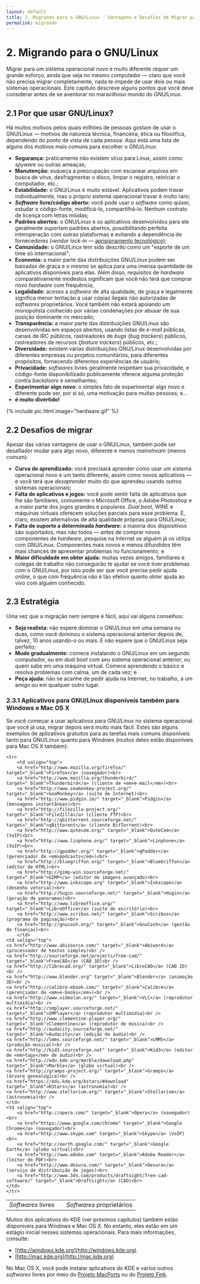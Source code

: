 ```yaml
---
layout: default
title: 2. Migrando para o GNU/Linux - Vantagens e Desafios de Migrar para o GNU/Linux
permalink: migrando
---
```


# 2. Migrando para o GNU/Linux

Migrar para um sistema operacional novo e muito diferente requer um grande esforço, ainda que seja no mesmo computador — claro que você não precisa migrar completamente, nada te impede de usar dois ou mais sistemas operacionais. Este capítulo descreve alguns pontos que você deve considerar antes de se aventurar no maravilhoso mundo do GNU/Linux.

## 2.1 Por que usar GNU/Linux?

Há muitos motivos pelos quais milhões de pessoas gostam de usar o GNU/Linux — motivos de natureza técnica, financeira, ética ou filosófica, dependendo do ponto de vista de cada pessoa. Aqui está uma lista de alguns dos motivos mais comuns para escolher o GNU/Linux:

- **Segurança:** praticamente não existem vírus para Linux, assim como *spyware* ou outras ameaças;
- **Manutenção:** esqueça a preocupação com escanear arquivos em busca de vírus, desfragmentar o disco, limpar o registro, reiniciar o computador, etc.;
- **Estabilidade:** o GNU/Linux é muito estável. Aplicativos podem travar individualmente, mas o próprio sistema operacional travar é muito raro;
- **_Software_ livre/código aberto:** você pode usar o *software* como quiser, estudar o código-fonte, modificá-lo, compartilhá-lo. Nenhum contrato de licença com letras miúdas;
- **Padrões abertos:** o GNU/Linux e os aplicativos desenvolvidos para ele geralmente suportam padrões abertos, possibilitando perfeita interoperação com outras plataformas e evitando a dependência de fornecedores (*vendor lock-in* — [aprisionamento tecnológico](https://pt.wikipedia.org/wiki/Aprisionamento_tecnol%C3%B3gico));
- **Comunidade:** o GNU/Linux tem sido descrito como um "esporte de um time só internacional";
- **Economia:** a maior parte das distribuições GNU/Linux podem ser baixadas de graça e o mesmo se aplica para uma imensa quantidade de aplicativos disponíveis para elas. Além disso, requisitos de *hardware* comparativamente modestos significam que você não terá que comprar novo *hardware* com frequência;
- **Legalidade:** acesso a *software* de alta qualidade, de graça e legalmente significa menor tentação a usar cópias ilegais não autorizadas de *softwares* proprietários. Você também não estará apoiando um monopolista conhecido por várias condenações por abusar de sua posição dominante no mercado;
- **Transparência:** a maior parte das distribuições GNU/Linux são desenvolvidas em espaços abertos, usando listas de *e-mail* públicas, canais de IRC públicos, rastreadores de *bugs* (*bug trackers*) públicos, rastreadores de recursos (*feature trackers*) públicos, etc.;
- **Diversidade:** existem várias distribuições GNU/Linux desenvolvidas por diferentes empresas ou projetos comunitários, para diferentes propósitos, fornecendo diferentes experiências de usuário;
- **Privacidade:** *softwares* livres geralmente respeitam sua privacidade, e código-fonte disponibilizado publicamente oferece alguma proteção contra *backdoors* e semelhantes;
- **Experimentar algo novo**: o simples fato de experimentar algo novo e diferente pode ser, por si só, uma motivação para muitas pessoas; e...
- **é muito divertido!**

{% include pic.html image="hardware.gif" %}

## 2.2 Desafios de migrar

Apesar das várias vantagens de usar o GNU/Linux, também pode ser desafiador mudar para algo novo, diferente e menos *mainstream* (menos comum):

- **Curva de aprendizado:** você precisará aprender como usar um sistema operacional novo e um tanto diferente, assim como novos aplicativos — e você terá que *desaprender* muito do que aprendeu usando outros sistemas operacionais;
- **Falta de aplicativos e jogos:** você pode sentir falta de aplicativos que lhe são familiares, comumente o Microsoft Office, o Adobe Photoshop e a maior parte dos jogos grandes e populares. *Dual boot*, WINE e máquinas virtuais oferecem soluções parciais para esse problema. E, claro, existem alternativas de alta qualidade próprias para GNU/Linux;
- **Falta de suporte a determinado _hardware_:** a maioria dos dispositivos são suportados, mas não todos — antes de comprar novos componentes de _hardware_, pesquise na Internet se alguém já os utiliza com GNU/Linux. Componentes mais novos e menos difundidos têm mais chances de apresentar problemas no funcionamento; e
- **Maior dificuldade em obter ajuda:** muitas vezes amigos, familiares e colegas de trabalho não conseguirão te ajudar se você tiver problemas com o GNU/Linux, por isso pode ser que você precise pedir ajuda *online*, o que com frequência não é tão efetivo quanto obter ajuda ao vivo com alguém conhecido.

## 2.3 Estratégia

Uma vez que a migração nem sempre é fácil, aqui vai alguns conselhos:

- **Seja realista:** não espere dominar o GNU/Linux em uma semana ou duas, como você dominou o sistema operacional anterior depois de, talvez, 10 anos usando-o ou mais. E não espere que o GNU/Linux seja perfeito;
- **Mude gradualmente:** comece instalando o GNU/Linux em um segundo computador, ou em *dual boot* com seu sistema operacional anterior, ou quem sabe em uma máquina virtual. Comece aprendendo o básico e resolva problemas com calma, um de cada vez; e
- **Peça ajuda:** não se acanhe de pedir ajuda na Internet, no trabalho, a um amigo ou em qualquer outro lugar.

### 2.3.1 Aplicativos para GNU/Linux disponíveis também para Windows e Mac OS X

Se você começar a usar aplicativos para GNU/Linux no sistema operacional que você já usa, migrar depois será muito mais fácil. Estes são alguns exemplos de aplicativos gratuitos para as tarefas mais comuns disponíveis tanto para GNU/Linux quanto para Windows (muitos deles estão disponíveis para Mac OS X também):

<table width="98%">
	<tbody><tr>
		<td class="small-bold"><em>Softwares</em> livres</td>
		<td class="small-bold"></td>
		<td class="small-bold"><em>Softwares</em> proprietários</td>
	</tr>

	<tr>
		<td valign="top">
		<a href="http://www.mozilla.org/firefox/" target="_blank">Firefox</a> (navegador)<br>
		<a href="http://www.mozilla.org/thunderbird/" target="_blank">Thunderbird</a> (cliente de <em>e-mail</em>)<br>
		<a href="http://www.seamonkey-project.org/" target="_blank">SeaMonkey</a> (suíte de Internet)<br>
		<a href="http://www.pidgin.im/" target="_blank">Pidgin</a> (mensagens instantâneas)<br>
		<a href="http://filezilla-project.org/" target="_blank">FileZilla</a> (cliente FTP)<br>
		<a href="http://qbittorrent.sourceforge.net/" target="_blank">qBittorent</a> (cliente BitTorrent)<br>
		<a href="http://www.qutecom.org/" target="_blank">QuteCom</a> (VoIP)<br>
		<a href="http://www.linphone.org/" target="_blank">Linphone</a> (VoIP)<br>
		<a href="http://gpodder.org/" target="_blank">gPodder</a> (gerenciador de <em>podcasts</em>)<br>
		<a href="http://bluegriffon.org/" target="_blank">BlueGriffon</a> (editor de HTML)<br>
		<a href="http://gimp-win.sourceforge.net/" target="_blank">GIMP</a> (editor de imagens avançado)<br>
		<a href="http://www.inkscape.org" target="_blank">Inkscape</a> (desenho vetorial)<br>
		<a href="http://hugin.sourceforge.net/" target="_blank">Hugin</a> (geração de panoramas)<br>
		<a href="http://www.libreoffice.org/" target="_blank">LibreOffice</a> (suíte de escritório)<br>
		<a href="http://www.scribus.net/" target="_blank">Scribus</a> (programa de paginação)<br>
		<a href="http://gnucash.org/" target="_blank">GnuCash</a> (gestão de finanças)<br>
		</td>
	<td valign="top">
    <a href="http://www.abisource.com/" target="_blank">Abiword</a> (processador de textos simples)<br />
    <a href="http://sourceforge.net/projects/free-cad/" target="_blank">FreeCAD</a> (CAD 3D)<br />
    <a href="http://librecad.org/" target="_blank">LibreCAD</a> (CAD 2D)<br />
    <a href="http://www.blender.org" target="_blank">Blender</a> (animação 3D)<br />
    <a href="http://calibre-ebook.com/" target="_blank">Calibre</a> (gerenciador de <em>e-books</em>)<br />
    <a href="http://www.videolan.org/" target="_blank">VLC</a> (reprodutor multimídia)<br />
    <a href="http://smplayer.sourceforge.net/" target="_blank">SMPlayer</a> (reprodutor multimídia)<br />
    <a href="http://www.clementine-player.org/" target="_blank">Clementine</a> (reprodutor de música)<br />
    <a href="http://audacity.sourceforge.net/" target="_blank">Audacity</a> (edição de áudio)<br />
    <a href="http://lmms.sourceforge.net/" target="_blank">LMMS</a> (produção musical)<br />
    <a href="http://kid3.sourceforge.net" target="_blank">Kid3</a> (editor de <em>tags</em> de áudio)<br />
    <a href="http://edu.kde.org/marble/download.php" target="_blank">Marble</a> (globo virtual)<br />
    <a href="http://gramps-project.org/" target="_blank">Gramps</a> (árvore genealógica)<br />
    <a href="https://edu.kde.org/kstars/#download" target="_blank">KStars</a> (astronomia)<br />
    <a href="http://www.stellarium.org/" target="_blank">Stellarium</a> (astronomia)<br />
	</td>
	<td valign="top">
		<a href="http://opera.com/" target="_blank">Opera</a> (navegador)<br>
		<a href="https://www.google.com/chrome" target="_blank">Google Chrome</a> (navegador)<br>
		<a href="http://www.skype.com" target="_blank">Skype</a> (VoIP)<br>
		<a href="http://earth.google.com/" target="_blank">Google Earth</a> (globo virtual)<br>
		<a href="http://www.adobe.com" target="_blank">Adobe Reader</a> (leitor de PDF)<br>
		<a href="http://www.desura.com/" target="_blank">Desura</a> (serviço de distribuição de jogos)<br>
		<a href="http://www.3ds.com/products/draftsight/free-cad-software/" target="_blank">Draftsight</a> (CAD)<br>
	</td>
	</tr>
</tbody></table>

Muitos dos aplicativos do KDE (ver próximos capítulos) também estão disponíveis para Windows e Mac OS X. No entanto, eles estão em um estágio inicial nesses sistemas operacionais. Para mais informações, consulte:

- [http://windows.kde.org](http://windows.kde.org)
- [http://mac.kde.org](http://mac.kde.org)

No Mac OS X, você pode instalar aplicativos do KDE e vários outros *softwares* livres por meio do [Projeto MacPorts](http://www.macports.org/) ou do [Projeto Fink](http://www.finkproject.org/).
